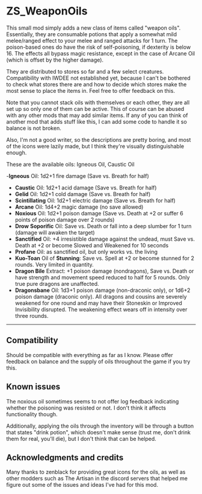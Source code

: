 # ZS_WeaponOils
This small mod simply adds a new class of items called "weapon oils". Essentially, they are consumable potions that apply a somewhat mild melee/ranged effect to your melee and ranged attacks for 1 turn. The poison-based ones do have the risk of self-poisoning, if dexterity is below 16. The effects all bypass magic resistance, except in the case of Arcane Oil (which is offset by the higher damage).

They are distributed to stores so far and a few select creatures. Compatibility with IWDEE not established yet, because I can't be bothered to check what stores there are and how to decide which stores make the most sense to place the items in. Feel free to offer feedback on this.

Note that you cannot stack oils with themselves or each other, they are all set up so only one of them can be active. This of course can be abused with any other mods that may add similar items. If any of you can think of another mod that adds stuff like this, I can add some code to handle it so balance is not broken.

Also, I'm not a good writer, so the descriptions are pretty boring, and most of the icons were lazily made, but I think they're visually  distinguishable enough.

These are the available oils: Igneous Oil, Caustic Oil

-**Igneous** Oil: 1d2+1 fire damage (Save vs. Breath for half)
- **Caustic** Oil: 1d2+1 acid damage (Save vs. Breath for half)
- **Gelid** Oil: 1d2+1 cold damage (Save vs. Breath for half)
- **Scintillating** Oil: 1d2+1 electric damage (Save vs. Breath for half)
- **Arcane** Oil: 1d4+2 magic damage (no save allowed)
- **Noxious** Oil: 1d2+1 poison damage (Save vs. Death at +2 or suffer 6 points of poison damage over 2 rounds)
- **Drow** **Soporific** Oil: Save vs. Death or fall into a deep slumber for 1 turn (damage will awaken the target)
- **Sanctified** Oil: +4 irresistible damage against the undead, must Save vs. Death at +2 or become Slowed and Weakened for 10 seconds
- **Profane** Oil: as sanctified oil, but only works vs. the living
- **Kuo-Toan** Oil of **Stunning**: Save vs. Spell at +2 or become stunned for 2 rounds. Very limited in quantity.
- **Dragon Bile** Extract: +1 poison damage (nondragons), Save vs. Death or have strength and movement speed reduced to half for 5 rounds. Only true pure dragons are unaffected.
- **Dragonsbane** Oil: 1d3+1 poison damage (non-draconic only), or 1d6+2 poison damage (draconic only). All dragons and cousins are severely weakened for one round and may have their Stoneskin or Improved Invisibility disrupted. The weakening effect wears off in intensity over three rounds.

---

## Compatibility
Should be compatible with everything as far as I know. Please offer feedback on balance and the supply of oils throughout the game if you try this.

## Known issues
The noxious oil sometimes seems to not offer log feedback indicating whether the poisoning was resisted or not. I don't think it affects functionality though.

Additionally, applying the oils through the inventory will be through a button that states "drink potion", which doesn't make sense (trust me, don't drink them for real, you'll die), but I don't think that can be helped.

## Acknowledgments and credits
Many thanks to zenblack for providing great icons for the oils, as well as other modders such as The Artisan in the discord servers that helped me figure out some of the issues and ideas I've had for this mod.
